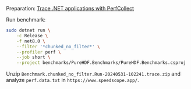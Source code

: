 Preparation:
[Trace .NET applications with PerfCollect](https://learn.microsoft.com/en-us/dotnet/core/diagnostics/trace-perfcollect-lttng)

Run benchmark:

```bash
sudo dotnet run \
    -c Release \
    -f net8.0 \
    --filter '*chunked_no_filter*' \
    --profiler perf \
    --job short \
    --project benchmarks/PureHDF.Benchmarks/PureHDF.Benchmarks.csproj
```

Unzip `Benchmark.chunked_no_filter.Run-20240531-102241.trace.zip` and analyze `perf.data.txt` in `https://www.speedscope.app/`.